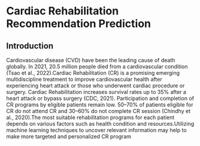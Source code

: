 

# Cardiac Rehabilitation Recommendation Prediction

## Introduction
Cardiovascular disease (CVD) have been the leading cause of death globally. In 2021, 20.5 million people died from a cardiovascular condition (Tsao et al., 2022).Cardiac Rehabilitation (CR) is a promising emerging multidiscipline treatment to improve cardiovascular health after experiencing heart attack or those who underwent cardiac procedure or surgery. Cardiac Rehabilitation increases survival rates up to 35% after a heart attack or bypass surgery (CDC, 2021). Participation and completion of CR programs by eligible patients remain low. 50–70% of patients eligible for CR do not attend CR and 30–60% do not complete CR session (Chindhy et al., 2020).The most suitable rehabilitation programs for each patient depends on various factors such as health condition and resources.Utilizing machine learning techniques to uncover relevant information may help to make more targeted and personalized CR program

